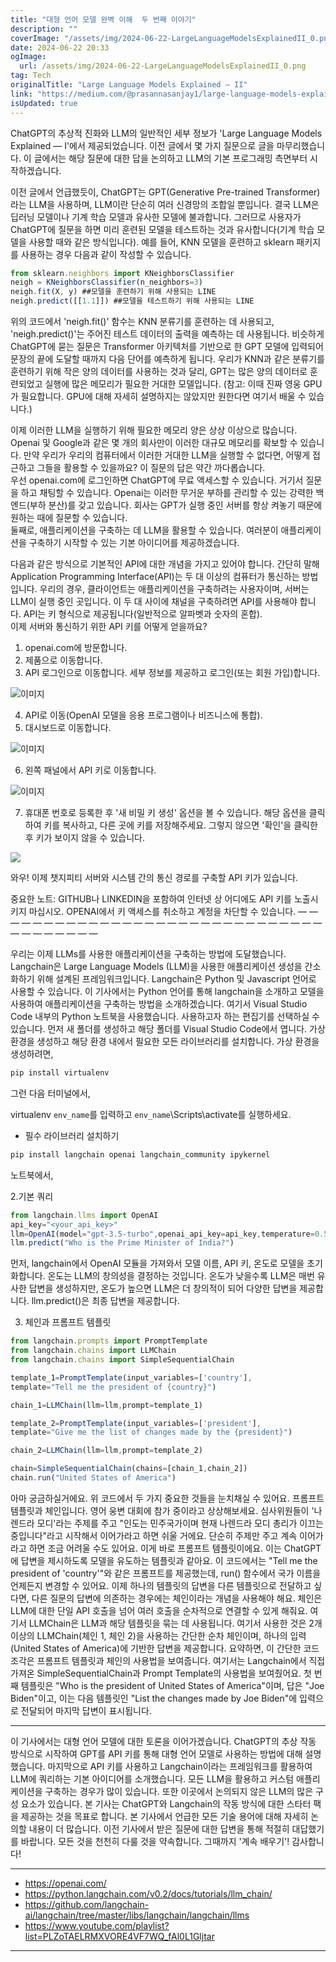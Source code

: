 ```yaml
---
title: "대형 언어 모델 완벽 이해  두 번째 이야기"
description: ""
coverImage: "/assets/img/2024-06-22-LargeLanguageModelsExplainedII_0.png"
date: 2024-06-22 20:33
ogImage:
  url: /assets/img/2024-06-22-LargeLanguageModelsExplainedII_0.png
tag: Tech
originalTitle: "Large Language Models Explained — II"
link: "https://medium.com/@prasannasanjay1/large-language-models-explained-ii-9c135ad47abc"
isUpdated: true
---
```


ChatGPT의 추상적 진화와 LLM의 일반적인 세부 정보가 'Large Language Models Explained — I'에서 제공되었습니다. 이전 글에서 몇 가지 질문으로 글을 마무리했습니다. 이 글에서는 해당 질문에 대한 답을 논의하고 LLM의 기본 프로그래밍 측면부터 시작하겠습니다.

이전 글에서 언급했듯이, ChatGPT는 GPT(Generative Pre-trained Transformer)라는 LLM을 사용하며, LLM이란 단순히 여러 신경망의 조합일 뿐입니다. 결국 LLM은 딥러닝 모델이나 기계 학습 모델과 유사한 모델에 불과합니다. 그러므로 사용자가 ChatGPT에 질문을 하면 미리 훈련된 모델을 테스트하는 것과 유사합니다(기계 학습 모델을 사용할 때와 같은 방식입니다). 예를 들어, KNN 모델을 훈련하고 sklearn 패키지를 사용하는 경우 다음과 같이 작성할 수 있습니다.

```js
from sklearn.neighbors import KNeighborsClassifier
neigh = KNeighborsClassifier(n_neighbors=3)
neigh.fit(X, y) ##모델을 훈련하기 위해 사용되는 LINE
neigh.predict([[1.1]]) ##모델을 테스트하기 위해 사용되는 LINE
```

위의 코드에서 'neigh.fit()' 함수는 KNN 분류기를 훈련하는 데 사용되고, 'neigh.predict()'는 주어진 테스트 데이터의 출력을 예측하는 데 사용됩니다. 비슷하게 ChatGPT에 묻는 질문은 Transformer 아키텍처를 기반으로 한 GPT 모델에 입력되어 문장의 끝에 도달할 때까지 다음 단어를 예측하게 됩니다. 우리가 KNN과 같은 분류기를 훈련하기 위해 작은 양의 데이터를 사용하는 것과 달리, GPT는 많은 양의 데이터로 훈련되었고 실행에 많은 메모리가 필요한 거대한 모델입니다. (참고: 이때 진짜 영웅 GPU가 필요합니다. GPU에 대해 자세히 설명하지는 않았지만 원한다면 여기서 배울 수 있습니다.)

<!-- cozy-coder - 수평 -->

<ins class="adsbygoogle"
     style="display:block"
     data-ad-client="ca-pub-4877378276818686"
     data-ad-slot="1107185301"
     data-ad-format="auto"
     data-full-width-responsive="true"></ins>

<script>
     (adsbygoogle = window.adsbygoogle || []).push({});
</script>

이제 이러한 LLM을 실행하기 위해 필요한 메모리 양은 상상 이상으로 많습니다. Openai 및 Google과 같은 몇 개의 회사만이 이러한 대규모 메모리를 확보할 수 있습니다. 만약 우리가 우리의 컴퓨터에서 이러한 거대한 LLM을 실행할 수 없다면, 어떻게 접근하고 그들을 활용할 수 있을까요? 이 질문의 답은 약간 까다롭습니다.  
우선 openai.com에 로그인하면 ChatGPT에 무료 액세스할 수 있습니다. 거기서 질문을 하고 채팅할 수 있습니다. Openai는 이러한 무거운 부하를 관리할 수 있는 강력한 백엔드(부하 분산)를 갖고 있습니다. 회사는 GPT가 실행 중인 서버를 항상 켜놓기 때문에 원하는 때에 질문할 수 있습니다.  
둘째로, 애플리케이션을 구축하는 데 LLM을 활용할 수 있습니다. 여러분이 애플리케이션을 구축하기 시작할 수 있는 기본 아이디어를 제공하겠습니다.

다음과 같은 방식으로 기본적인 API에 대한 개념을 가지고 있어야 합니다. 간단히 말해 Application Programming Interface(API)는 두 대 이상의 컴퓨터가 통신하는 방법입니다. 우리의 경우, 클라이언트는 애플리케이션을 구축하려는 사용자이며, 서버는 LLM이 실행 중인 곳입니다. 이 두 대 사이에 채널을 구축하려면 API를 사용해야 합니다. API는 키 형식으로 제공됩니다(일반적으로 알파벳과 숫자의 혼합).  
이제 서버와 통신하기 위한 API 키를 어떻게 얻을까요?

1. openai.com에 방문합니다.
2. 제품으로 이동합니다.
3. API 로그인으로 이동합니다. 세부 정보를 제공하고 로그인(또는 회원 가입)합니다.

![이미지](/assets/img/2024-06-22-LargeLanguageModelsExplainedII_0.png)

4. API로 이동(OpenAI 모델을 응용 프로그램이나 비즈니스에 통합).
5. 대시보드로 이동합니다.

<!-- cozy-coder - 수평 -->

<ins class="adsbygoogle"
     style="display:block"
     data-ad-client="ca-pub-4877378276818686"
     data-ad-slot="1107185301"
     data-ad-format="auto"
     data-full-width-responsive="true"></ins>

<script>
     (adsbygoogle = window.adsbygoogle || []).push({});
</script>

![이미지](/assets/img/2024-06-22-LargeLanguageModelsExplainedII_1.png)

6. 왼쪽 패널에서 API 키로 이동합니다.

![이미지](/assets/img/2024-06-22-LargeLanguageModelsExplainedII_2.png)

7. 휴대폰 번호로 등록한 후 '새 비밀 키 생성' 옵션을 볼 수 있습니다. 해당 옵션을 클릭하여 키를 복사하고, 다른 곳에 키를 저장해주세요. 그렇지 않으면 '확인'을 클릭한 후 키가 보이지 않을 수 있습니다.

<!-- cozy-coder - 수평 -->

<ins class="adsbygoogle"
     style="display:block"
     data-ad-client="ca-pub-4877378276818686"
     data-ad-slot="1107185301"
     data-ad-format="auto"
     data-full-width-responsive="true"></ins>

<script>
     (adsbygoogle = window.adsbygoogle || []).push({});
</script>

<img src="/assets/img/2024-06-22-LargeLanguageModelsExplainedII_3.png" />

와우! 이제 챗지피티 서버와 시스템 간의 통신 경로를 구축할 API 키가 있습니다.

중요한 노트:
GITHUB나 LINKEDIN을 포함하여 인터넷 상 어디에도 API 키를 노출시키지 마십시오. OPENAI에서 키 액세스를 취소하고 계정을 차단할 수 있습니다.
— — — — — — — — — — — — — — — — — — — — — — — — — — — — — — — — — — — — — —

우리는 이제 LLMs를 사용한 애플리케이션을 구축하는 방법에 도달했습니다. Langchain은 Large Language Models (LLM)을 사용한 애플리케이션 생성을 간소화하기 위해 설계된 프레임워크입니다. Langchain은 Python 및 Javascript 언어로 사용할 수 있습니다. 이 기사에서는 Python 언어를 통해 langchain을 소개하고 모델을 사용하여 애플리케이션을 구축하는 방법을 소개하겠습니다.
여기서 Visual Studio Code 내부의 Python 노트북을 사용했습니다. 사용하고자 하는 편집기를 선택하실 수 있습니다.
먼저 새 폴더를 생성하고 해당 폴더를 Visual Studio Code에서 엽니다. 가상 환경을 생성하고 해당 환경 내에서 필요한 모든 라이브러리를 설치합니다.
가상 환경을 생성하려면,

<!-- cozy-coder - 수평 -->

<ins class="adsbygoogle"
     style="display:block"
     data-ad-client="ca-pub-4877378276818686"
     data-ad-slot="1107185301"
     data-ad-format="auto"
     data-full-width-responsive="true"></ins>

<script>
     (adsbygoogle = window.adsbygoogle || []).push({});
</script>

```js
pip install virtualenv
```

그런 다음 터미널에서,

virtualenv `env_name`를 입력하고 `env_name`\Scripts\activate를 실행하세요.

- 필수 라이브러리 설치하기

<!-- cozy-coder - 수평 -->

<ins class="adsbygoogle"
     style="display:block"
     data-ad-client="ca-pub-4877378276818686"
     data-ad-slot="1107185301"
     data-ad-format="auto"
     data-full-width-responsive="true"></ins>

<script>
     (adsbygoogle = window.adsbygoogle || []).push({});
</script>

```js
pip install langchain openai langchain_community ipykernel
```

노트북에서,

2.기본 쿼리

```js
from langchain.llms import OpenAI
api_key="<your_api_key>"
llm=OpenAI(model="gpt-3.5-turbo",openai_api_key=api_key,temperature=0.5)
llm.predict("Who is the Prime Minister of India?")
```

<!-- cozy-coder - 수평 -->

<ins class="adsbygoogle"
     style="display:block"
     data-ad-client="ca-pub-4877378276818686"
     data-ad-slot="1107185301"
     data-ad-format="auto"
     data-full-width-responsive="true"></ins>

<script>
     (adsbygoogle = window.adsbygoogle || []).push({});
</script>

먼저, langchain에서 OpenAI 모듈을 가져와서 모델 이름, API 키, 온도로 모델을 초기화합니다. 온도는 LLM의 창의성을 결정하는 것입니다. 온도가 낮을수록 LLM은 매번 유사한 답변을 생성하지만, 온도가 높으면 LLM은 더 창의적이 되어 다양한 답변을 제공합니다. llm.predict()은 최종 답변을 제공합니다.

3. 체인과 프롬프트 템플릿

```js
from langchain.prompts import PromptTemplate
from langchain.chains import LLMChain
from langchain.chains import SimpleSequentialChain

template_1=PromptTemplate(input_variables=['country'],
template="Tell me the president of {country}")

chain_1=LLMChain(llm=llm,prompt=template_1)

template_2=PromptTemplate(input_variables=['president'],
template="Give me the list of changes made by the {president}")

chain_2=LLMChain(llm=llm,prompt=template_2)

chain=SimpleSequentialChain(chains=[chain_1,chain_2])
chain.run("United States of America")
```

아마 궁금하실거에요. 위 코드에서 두 가지 중요한 것들을 눈치채실 수 있어요. 프롬프트 템플릿과 체인입니다.
영어 웅변 대회에 참가 중이라고 상상해보세요. 심사위원들이 '나렌드라 모디'라는 주제를 주고 "인도는 민주국가이며 현재 나렌드라 모디 총리가 이끄는 중입니다"라고 시작해서 이어가라고 하면 쉬울 거에요. 단순히 주제만 주고 계속 이어가라고 하면 조금 어려울 수도 있어요.
이게 바로 프롬프트 템플릿이에요. 이는 ChatGPT에 답변을 제시하도록 모델을 유도하는 템플릿과 같아요. 이 코드에서는 "Tell me the president of 'country'"와 같은 프롬프트를 제공했는데, run() 함수에서 국가 이름을 언제든지 변경할 수 있어요.
이제 하나의 템플릿의 답변을 다른 템플릿으로 전달하고 싶다면, 다른 질문의 답변에 의존하는 경우에는 체인이라는 개념을 사용해야 해요. 체인은 LLM에 대한 단일 API 호출을 넘어 여러 호출을 순차적으로 연결할 수 있게 해줘요. 여기서 LLMChain은 LLM과 해당 템플릿을 묶는 데 사용됩니다. 여기서 사용한 것은 2개 이상의 LLMChain(체인 1, 체인 2)을 사용하는 간단한 순차 체인이며, 하나의 입력(United States of America)에 기반한 답변을 제공합니다.
요약하면, 이 간단한 코드 조각은 프롬프트 템플릿과 체인의 사용법을 보여줍니다. 여기서는 Langchain에서 직접 가져온 SimpleSequentialChain과 Prompt Template의 사용법을 보여줬어요. 첫 번째 템플릿은 "Who is the president of United States of America"이며, 답은 "Joe Biden"이고, 이는 다음 템플릿인 "List the changes made by Joe Biden"에 입력으로 전달되어 마지막 답변이 표시됩니다.

<!-- cozy-coder - 수평 -->

<ins class="adsbygoogle"
     style="display:block"
     data-ad-client="ca-pub-4877378276818686"
     data-ad-slot="1107185301"
     data-ad-format="auto"
     data-full-width-responsive="true"></ins>

<script>
     (adsbygoogle = window.adsbygoogle || []).push({});
</script>

---

이 기사에서는 대형 언어 모델에 대한 토론을 이어가겠습니다. ChatGPT의 추상 작동 방식으로 시작하여 GPT를 API 키를 통해 대형 언어 모델로 사용하는 방법에 대해 설명했습니다. 마지막으로 API 키를 사용하고 Langchain이라는 프레임워크를 활용하여 LLM에 쿼리하는 기본 아이디어를 소개했습니다. 모든 LLM을 활용하고 커스텀 애플리케이션을 구축하는 경우가 많이 있습니다. 또한 이곳에서 논의되지 않은 LLM의 많은 구성 요소가 있습니다. 본 기사는 ChatGPT와 Langchain의 작동 방식에 대한 스타터 팩을 제공하는 것을 목표로 합니다. 본 기사에서 언급한 모든 기술 용어에 대해 자세히 논의할 내용이 더 많습니다. 이전 기사에서 받은 질문에 대한 답변을 통해 적절히 대답했기를 바랍니다.
모든 것을 천천히 다룰 것을 약속합니다. 그때까지 '계속 배우기'!
감사합니다!

---

- https://openai.com/
- https://python.langchain.com/v0.2/docs/tutorials/llm_chain/
- https://github.com/langchain-ai/langchain/tree/master/libs/langchain/langchain/llms
- https://www.youtube.com/playlist?list=PLZoTAELRMXVORE4VF7WQ_fAl0L1Gljtar

<!-- cozy-coder - 수평 -->

<ins class="adsbygoogle"
     style="display:block"
     data-ad-client="ca-pub-4877378276818686"
     data-ad-slot="1107185301"
     data-ad-format="auto"
     data-full-width-responsive="true"></ins>

<script>
     (adsbygoogle = window.adsbygoogle || []).push({});
</script>

---
